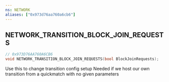 ```yaml
---
ns: NETWORK
aliases: ["0x973d76aa760a6cb6"]
---
```

## NETWORK_TRANSITION_BLOCK_JOIN_REQUESTS

```c
// 0x973D76AA760A6CB6
void NETWORK_TRANSITION_BLOCK_JOIN_REQUESTS(bool BlockJoinRequests);
```

Use this to change transition config setup Needed if we host our own transition from a quickmatch with no given parameters

